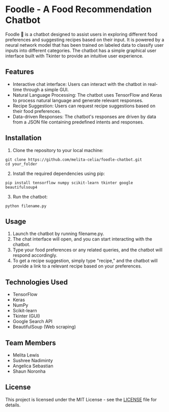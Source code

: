 # Foodle - A Food Recommendation Chatbot

Foodle :spaghetti: is a chatbot designed to assist users in exploring different food preferences and suggesting recipes based on their input. It is powered by a neural network model that has been trained on labeled data to classify user inputs into different categories. The chatbot has a simple graphical user interface built with Tkinter to provide an intuitive user experience.

## Features
* Interactive chat interface: Users can interact with the chatbot in real-time through a simple GUI.
* Natural Language Processing: The chatbot uses TensorFlow and Keras to process natural language and generate relevant responses.
* Recipe Suggestion: Users can request recipe suggestions based on their food preferences.
* Data-driven Responses: The chatbot's responses are driven by data from a JSON file containing predefined intents and responses.

## Installation
1. Clone the repository to your local machine:

```
git clone https://github.com/melita-celia/foodle-chatbot.git
cd your_folder
```

2. Install the required dependencies using pip:
   
```
pip install tensorflow numpy scikit-learn tkinter google beautifulsoup4
```
3. Run the chatbot:

```
python filename.py
```

## Usage
1. Launch the chatbot by running filename.py.
2. The chat interface will open, and you can start interacting with the chatbot.
3. Type your food preferences or any related queries, and the chatbot will respond accordingly.
4. To get a recipe suggestion, simply type "recipe," and the chatbot will provide a link to a relevant recipe based on your preferences.

## Technologies Used
* TensorFlow
* Keras
* NumPy
* Scikit-learn
* Tkinter (GUI)
* Google Search API
* BeautifulSoup (Web scraping)

## Team Members
* Melita Lewis 
* Sushree Nadiminty
* Angelica Sebastian
* Shaun Noronha

## License
This project is licensed under the MIT License - see the [LICENSE](https://github.com/melita-celia/foodle-chatbot/blob/main/LICENSE) file for details.
